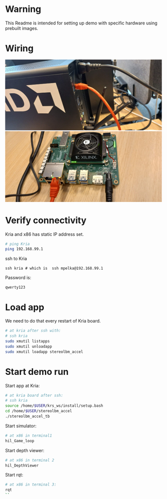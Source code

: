# Warning

This Readme is intended for setting up demo with specific hardware using prebuilt images.


# Wiring

![](20241028_101604.jpg)
![](20241028_101559.jpg)

# Verify connectivity

Kria and x86 has static IP address set.
```bash
# ping Kria
ping 192.168.99.1
```

ssh to Kria
```
ssh kria # which is  ssh mpelka@192.168.99.1

```
Password is:
```
qwerty123
```
# Load app
We need to do that every restart of Kria board.
```bash
# at kria after ssh with:
# ssh kria
sudo xmutil listapps
sudo xmutil unloadapp 
sudo xmutil loadapp stereolbm_accel
```
# Start demo run
Start app at Kria:
```bash
# at kria board after ssh:
# ssh kria
source /home/$USER/krs_ws/install/setup.bash
cd /home/$USER/stereolbm_accel
./stereolbm_accel_tb
```

Start simulator:
```bash
# at x86 in terminal1
hil_Game_loop
```

Start depth viewer:
```bash
# at x86 in terminal 2 
hil_DepthViewer
```

Start rqt:
```bash
# at x86 in terminal 3:
rqt
``



